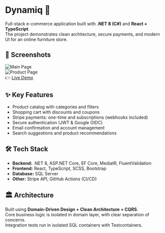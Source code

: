 # Dynamiq 🛒

Full-stack e-commerce application built with **.NET 8 (C#)** and **React + TypeScript**.  
The project demonstrates clean architecture, secure payments, and modern UI for an online furniture store.

## 📸 Screenshots

![Main Page](https://res.cloudinary.com/davgpgmxf/image/upload/v1761324813/image_rnd3hq.png)  
![Product Page](https://res.cloudinary.com/davgpgmxf/image/upload/v1761324854/image_1_sm3muo.png)  
👉 [Live Demo](https://dynamiq-nazareta.fun)

## ✨ Key Features

- Product catalog with categories and filters
- Shopping cart with discounts and coupons
- Stripe payments: one-time and subscriptions (webhooks included)
- Secure authentication (JWT & Google OIDC)
- Email confirmation and account management
- Search suggestions and product recommendations

## 🛠 Tech Stack

- **Backend:** .NET 8, ASP.NET Core, EF Core, MediatR, FluentValidation
- **Frontend:** React, TypeScript, SCSS, Bootstrap
- **Database:** SQL Server
- **Other:** Stripe API, GitHub Actions (CI/CD)

## 🏛 Architecture

Built using **Domain-Driven Design + Clean Architecture + CQRS**.  
Core business logic is isolated in domain layer, with clear separation of concerns.  
Integration tests run in isolated SQL containers with Testcontainers.
